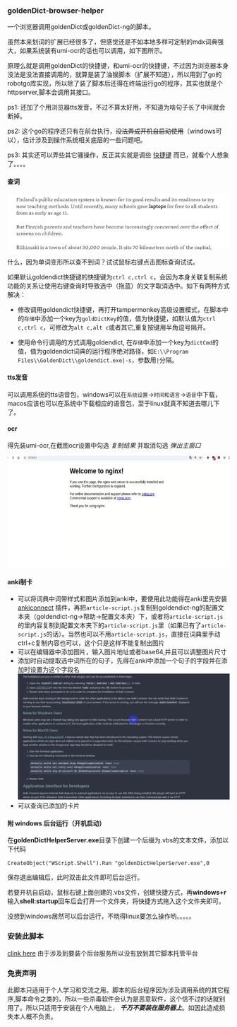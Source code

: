 ### goldenDict-browser-helper

一个浏览器调用goldenDict或goldenDict-ng的脚本。

虽然本来划词的扩展已经很多了，但感觉还是不如本地多样可定制的mdx词典强大，如果系统装有umi-ocr的话也可以调用，如下图所示。

原理么就是调用goldenDict的快捷键，和umi-ocr的快捷键，不过因为浏览器本身没法是没法直接调用的，就算是装了油猴脚本（扩展不知道），所以用到了go的robotgo库实现，所以除了装了脚本后还得在终端运行go的程序，其实也就是个httpserver,脚本会调用其接口。

ps1: 还加了个用浏览器tts发音，不过不算太好用，不知道为啥句子长了中间就会断掉。

ps2: 这个go的程序还只有在前台执行，~~没法弄成开机自启动使用~~（windows可以），估计涉及到操作系统相关底层的一些问题吧。

ps3: 其实还可以弄些其它骚操作，反正其实就是调些 [快捷键](https://github.com/go-vgo/robotgo/blob/master/docs/keys.md)
而已，就看个人想象了。。。。

#### 查词
![dict](example/dict.webp)

什么，因为单词变形所以查不到词？试试鼠标右键点击图标查询试试。

如果默认goldendict快捷键的快捷键为`ctrl c,ctrl c`，会因为本身关联复制系统功能的关系让使用右键查询时导致选中（拖蓝）的文字取消选中。如下有两种方式解决：

- 修改调用goldendict快捷键，再打开tampermonkey高级设置模式，在脚本中的`存储`中添加一个key为`goldDictKey`的值，值为快捷键，如默认值为`ctrl c,ctrl c`，可修改为`alt c,alt c`或者其它,重复按键用半角逗号隔开。

- 使用命令行调用的方式调用goldendict,
在`存储`中添加一个key为`dictCmd`的值，值为goldendict词典的运行程序绝对路径，如`E:\\Program Files\\GoldenDict\\goldendict.exe|-s`，参数用`|`分隔。

#### tts发音
可以调用系统的tts语音包，windows可以在`系统设置`->`时间和语言`->`语音`中下载，macos应该也可以在系统中下载相应的语音包，至于linux就真不知道去哪儿下了。

#### ocr

得先装umi-ocr,在截图ocr设置中勾选 *复制结果* 并取消勾选 *弹出主窗口*

![ocr](example/ocr.webp)

#### anki制卡

- 可以将词典中词带样式和图片添加到anki中，要使用此功能得在anki里先安装 [ankiconnect](https://ankiweb.net/shared/info/2055492159)
插件，再把`article-script.js`复制到goldendict-ng的配置文本夹（goldendict-ng->帮助->配置文本夹）下，或者将`article-script.js`
的里内容复制到配置文本夹下的`article-script.js`里（如果已有了`article-script.js`的话）。当然也可以不用`article-script.js`，直接在词典里手动ctrl+c复制内容也可以，这个只是这样不能复制出图片
- 可以在编辑器中添加图片，输入图片地址或者base64,并且可以调整图片尺寸
- 添加时自动提取选中词所在的句子，先得在anki中添加一个句子的字段并在添加时设置为这个字段名
  ![img](example/anki.webp)
- 可以查询已添加的卡片
#### 附 windows 后台运行（开机启动）

在**goldenDictHelperServer.exe**目录下创建一个后缀为.vbs的文本文件，添加以下代码

```shell
CreateObject("WScript.Shell").Run "goldenDictHelperServer.exe",0
```

保存退出编辑后，此时双击此文件即可后台运行。

若要开机自启动，鼠标右键上面创建的.vbs文件，创建快捷方式，再**windows+r**输入**shell:startup**回车后会打开一个文件夹，将快捷方式拖入这个文件夹即可。

没想到windows居然可以后台运行，不晓得linux要怎么操作哟。。。。。

### 安装此脚本

[clink here](https://github.com/fthvgb1/goldendict-browser-helper/raw/refs/heads/master/goldenDict-browser-helper.user.js)
由于涉及到要装个后台服务所以没有放到其它脚本托管平台

### 免责声明

此脚本只适用于个人学习和交流之用。脚本的后台程序因为涉及调用系统的其它程序,脚本命令之类的，所以一些杀毒软件会认为是恶意软件，这个信不过的话就别用了。所以只适用于安装在个人电脑上，
***千万不要装在服务器上***。如因此造成损失本人概不负责。
